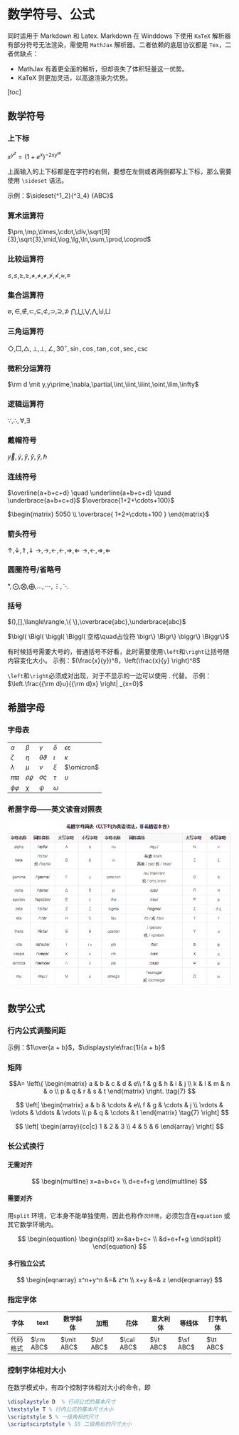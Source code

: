 # 数学符号、公式

同时适用于 Markdown 和 Latex. 
Markdown 在 Winddows 下使用 `KaTeX` 解析器有部分符号无法渲染，需使用 `MathJax` 解析器。二者依赖的底层协议都是 `Tex`，二者优缺点：

+ MathJax 有着更全面的解析，但却丧失了体积轻量这一优势。
+ KaTeX 则更加灵活，以高速渲染为优势。

[toc]

## 数学符号

### 上下标

$x^{y^z}=(1+e^x)^{-2xy^w}$

上面输入的上下标都是在字符的右侧，要想在左侧或者两侧都写上下标，那么需要使用 `\sideset` 语法。

示例：$\sideset{^1_2}{^3_4} {ABC}$

### 算术运算符

$\pm,\mp,\times,\cdot,\div,\sqrt[9]{3},\sqrt{3},\mid,\log,\lg,\ln,\sum,\prod,\coprod$

### 比较运算符

$\le,\leq,\ge,\geq,\ne,\neq,\not=,\not>,\not<,\approx,\equiv$

### 集合运算符

$\emptyset,\in,\notin,\subset,\subseteq,\not\subset,\supset,\supseteq,\not\supset$
$\bigcap,\bigcup,\bigvee,\bigwedge,\biguplus,\bigsqcup$

### 三角运算符

$\Diamond,\Box,\triangle,\perp,\bot,\angle,30^\circ,\sin,\cos,\tan,\cot,\sec,\csc$

### 微积分运算符

$\rm d \mit y,y\prime,\nabla,\partial,\int,\iint,\iiint,\oint,\lim,\infty$

### 逻辑运算符

$\because,\therefore,\forall,\exists$

### 戴帽符号

$\vec y,\dot y,\hat y,\check y,\breve y, \hbar$

### 连线符号

$\overline{a+b+c+d} \quad \underline{a+b+c+d} \quad \underbrace{a+b+c+d}$
$\overbrace{1+2+\cdots+100}$

$\begin{matrix} 5050 \\ \overbrace{ 1+2+\cdots+100 } \end{matrix}$

### 箭头符号

$\uparrow,\downarrow,\Uparrow,\Downarrow$
$\rightarrow,\to,\leftarrow,\gets,\Rightarrow,\Leftarrow$
$\longrightarrow,\longleftarrow,\Longrightarrow,\Longleftarrow$

### 圆圈符号/省略号

$\ast,\bigodot,\bigotimes,\bigoplus,\ldots,\cdots,\vdots,\ddots$

### 括号

$(),[],\langle\rangle,\{ \},\overbrace{abc},\underbrace{abc}$

$\bigl( \Bigl( \biggl( \Biggl( 空格\quad占位符 \bigr\} \Bigr\} \biggr\} \Biggr\}$

有时候括号需要大号的，普通括号不好看，此时需要使用`\left`和`\right`让括号随内容变化大小。
示例：$(\frac{x}{y})^8，\left(\frac{x}{y} \right)^8$

`\left`和`\right`必须成对出现，对于不显示的一边可以使用 . 代替。
示例：$\left.\frac{{\rm d}u}{{\rm d}x} \right| _{x=0}$

## 希腊字母

### 字母表

|                |               |                    |          |                       |
| -------------- | ------------- | ------------------ | -------- | --------------------- |
| $\alpha$       | $\beta$       | $\gamma$           | $\delta$ | $\epsilon\varepsilon$ |
| $\zeta$        | $\eta$        | $\theta\vartheta$  | $\iota$  | $\kappa$              |
| $\lambda$      | $\mu$         | $\nu$              | $\xi$    | $\omicron$            |
| $\pi \varpi$   | $\rho\varrho$ | $\sigma \varsigma$ | $\tau$   | $\upsilon$            |
| $\phi \varphi$ | $\chi$        | $\psi$             | $\omega$ |                       |

### 希腊字母——英文读音对照表

![读音](../img/20200425100900492_14896.png)

## 数学公式

### 行内公式调整间距

示例：$1\over{a + b}$，$\displaystyle\frac{1}{a + b}$

### 矩阵

$$A=
\left\{
 \begin{matrix}
   a & b & c & d & e\\
   f & g & h & i & j \\
   k & l & m & n & o \\
   p & q & r & s & t
  \end{matrix}
\right. \tag{7}
$$

$$
\left[
 \begin{matrix}
   a & b & \cdots & e\\
   f & g & \cdots & j \\
   \vdots & \vdots & \ddots & \vdots \\
   p & q & \cdots & t
  \end{matrix} \tag{7}
\right]
$$

$$
\left[
    \begin{array}{cc|c}
      1 & 2 & 3 \\
      4 & 5 & 6
    \end{array}
\right]
$$

### 长公式换行

#### 无需对齐

$$
\begin{multline}
    x=a+b+c+ \\
    d+e+f+g
\end{multline}
$$

#### 需要对齐

用`split` 环境，它本身不能单独使用，因此也称作`次环境`，必须包含在`equation` 或其它数学环境内。

$$
\begin{equation}
    \begin{split}
        x=&a+b+c+ \\
        &d+e+f+g
    \end{split}
\end{equation}
$$

#### 多行独立公式

$$
\begin{eqnarray}
    x^n+y^n &=& z^n \\
    x+y &=& z
\end{eqnarray}
$$

### 指定字体

|   字体   |   text    |  数学斜体   |   加粗    |    花体    |  意大利体  |  等线体   |  打字机体  | 
| ------- | --------- | ---------- | --------- | ---------- | --------- | --------- | --------- |
| 代码格式 | $\rm ABC$ | $\mit ABC$ | $\bf ABC$ | $\cal ABC$ | $\it ABC$ | $\sf ABC$ | $\tt ABC$ |

### 控制字体相对大小

在数学模式中，有四个控制字体相对大小的命令，即

```latex
\displaystyle D  % 行间公式的基本尺寸
\textstyle T % 行内公式的基本尺寸大小
\scriptstyle S % 一级角标的尺寸
\scriptscirptstyle % SS 二级角标的尺寸大小
```

